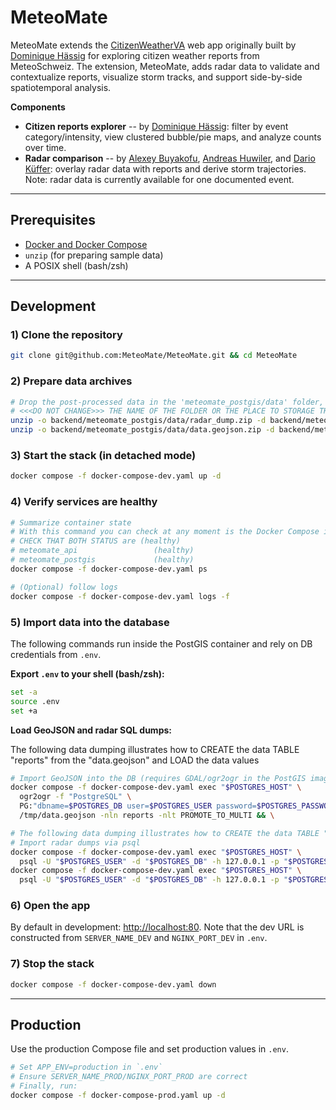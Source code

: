 # MeteoMate

MeteoMate extends the [CitizenWeatherVA](https://github.com/dhaess/WeaVA) web app originally built by [Dominique Hässig](https://github.com/dhaess) for exploring citizen weather reports from MeteoSchweiz. The extension, MeteoMate, adds radar data to validate and contextualize reports, visualize storm tracks, and support side-by-side spatiotemporal analysis.

**Components**
- **Citizen reports explorer** -- by [Dominique Hässig](https://github.com/dhaess): filter by event category/intensity, view clustered bubble/pie maps, and analyze counts over time.
- **Radar comparison** -- by [Alexey Buyakofu](https://github.com/Asysay), [Andreas Huwiler](https://github.com/anhuwi), and [Dario Küffer](https://github.com/dariokueffer): overlay radar data with reports and derive storm trajectories. Note: radar data is currently available for one documented event.

---

## Prerequisites

* [Docker and Docker Compose](https://docs.docker.com/compose/install/)
* `unzip` (for preparing sample data)
* A POSIX shell (bash/zsh)

---

## Development

### 1) Clone the repository

```bash
git clone git@github.com:MeteoMate/MeteoMate.git && cd MeteoMate
```

### 2) Prepare data archives

```bash
# Drop the post-processed data in the 'meteomate_postgis/data' folder, for example: 
# <<<DO NOT CHANGE>>> THE NAME OF THE FOLDER OR THE PLACE TO STORAGE THE DATA
unzip -o backend/meteomate_postgis/data/radar_dump.zip -d backend/meteomate_postgis/data/ && \
unzip -o backend/meteomate_postgis/data/data.geojson.zip -d backend/meteomate_postgis/data/
```

### 3) Start the stack (in detached mode)

```bash
docker compose -f docker-compose-dev.yaml up -d
```

### 4) Verify services are healthy

```bash
# Summarize container state
# With this command you can check at any moment is the Docker Compose is running
# CHECK THAT BOTH STATUS are (healthy)             
# meteomate_api                 (healthy)  
# meteomate_postgis             (healthy)   
docker compose -f docker-compose-dev.yaml ps

# (Optional) follow logs
docker compose -f docker-compose-dev.yaml logs -f
```

### 5) Import data into the database

The following commands run inside the PostGIS container and rely on DB credentials from `.env`.

**Export `.env` to your shell (bash/zsh):**

```bash
set -a
source .env
set +a
```
 
**Load GeoJSON and radar SQL dumps:**

The following data dumping illustrates how to CREATE the data TABLE "reports" from the "data.geojson" and LOAD the data values

```bash
# Import GeoJSON into the DB (requires GDAL/ogr2ogr in the PostGIS image)
docker compose -f docker-compose-dev.yaml exec "$POSTGRES_HOST" \
  ogr2ogr -f "PostgreSQL" \
  PG:"dbname=$POSTGRES_DB user=$POSTGRES_USER password=$POSTGRES_PASSWORD host=127.0.0.1 port=$POSTGRES_PORT" \
  /tmp/data.geojson -nln reports -nlt PROMOTE_TO_MULTI && \

# The following data dumping illustrates how to CREATE the data TABLE "czc_radar" and "bzc_radar" from the sql radar data dumps and LOAD the radar data values
# Import radar dumps via psql
docker compose -f docker-compose-dev.yaml exec "$POSTGRES_HOST" \
  psql -U "$POSTGRES_USER" -d "$POSTGRES_DB" -h 127.0.0.1 -p "$POSTGRES_PORT" -f /tmp/radar_dump/bzc_radar_dump.sql && \
docker compose -f docker-compose-dev.yaml exec "$POSTGRES_HOST" \
  psql -U "$POSTGRES_USER" -d "$POSTGRES_DB" -h 127.0.0.1 -p "$POSTGRES_PORT" -f /tmp/radar_dump/czc_radar_dump.sql
```

### 6) Open the app

By default in development: [http://localhost:80](http://localhost:80). Note that the dev URL is constructed from `SERVER_NAME_DEV` and `NGINX_PORT_DEV` in `.env`.

### 7) Stop the stack

```bash
docker compose -f docker-compose-dev.yaml down
```

---

## Production

Use the production Compose file and set production values in `.env`.

```bash
# Set APP_ENV=production in `.env`
# Ensure SERVER_NAME_PROD/NGINX_PORT_PROD are correct
# Finally, run:
docker compose -f docker-compose-prod.yaml up -d
```